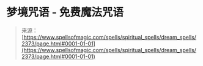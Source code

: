 <!--yml

类别：未分类

日期：2024-06-12 18:35:59

-->

# 梦境咒语 - 免费魔法咒语

> 来源：[https://www.spellsofmagic.com/spells/spiritual_spells/dream_spells/2373/page.html#0001-01-01](https://www.spellsofmagic.com/spells/spiritual_spells/dream_spells/2373/page.html#0001-01-01)
